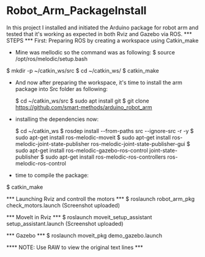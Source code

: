 # Robot_Arm_PackageInstall
In this project I installed and initiated the Arduino package for robot arm and tested that it's working as expected in both Rviz and Gazebo via ROS. 
*** STEPS ***
First: Preparing ROS by creating a workspace using Catkin_make 
- Mine was mellodic so the command was as following:
 $ source /opt/ros/melodic/setup.bash

$ mkdir -p ~/catkin_ws/src
$ cd ~/catkin_ws/
$ catkin_make

- And now after preparing the workspace, it's time to install the arm package into Src folder as following:

  $ cd ~/catkin_ws/src
	$ sudo apt install git
	$ git clone https://github.com/smart-methods/arduino_robot_arm 
  
- installing the dependencies now:

  $ cd ~/catkin_ws
	$ rosdep install --from-paths src --ignore-src -r -y
	$ sudo apt-get install ros-melodic-moveit
	$ sudo apt-get install ros-melodic-joint-state-publisher ros-melodic-joint-state-publisher-gui
	$ sudo apt-get install ros-melodic-gazebo-ros-control joint-state-publisher
	$ sudo apt-get install ros-melodic-ros-controllers ros-melodic-ros-control

- time to compile the package:

 $ catkin_make

*** Launching Rviz and controll the motors ***
 $ roslaunch robot_arm_pkg check_motors.launch
 (Screenshot uploaded)
 
 *** Movelt in Rviz ***
 $ roslaunch moveit_setup_assistant setup_assistant.launch
(Screenshot uploaded)

*** Gazebo ***
$ roslaunch moveit_pkg demo_gazebo.launch


**** NOTE: Use RAW to view the original text lines ***

 

